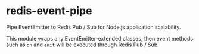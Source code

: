 # redis-event-pipe

Pipe EventEmitter to Redis Pub / Sub for Node.js application scalability.

This module wraps any EventEmitter-extended classes, then event methods such as `on` and `emit` will be executed through Redis Pub / Sub.
